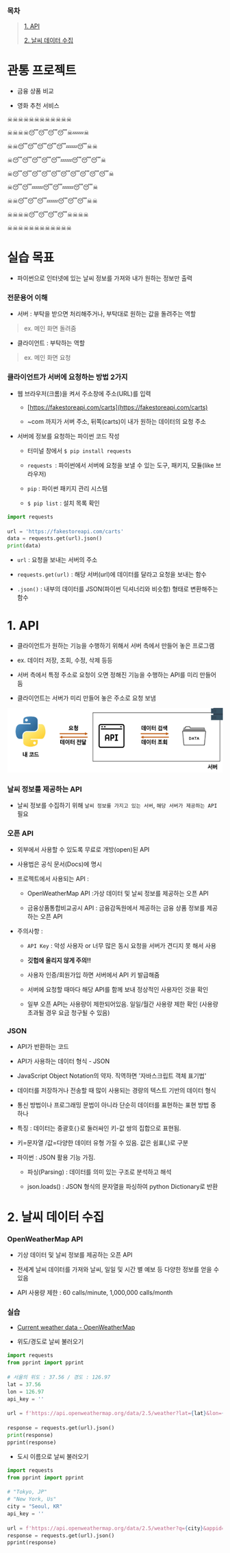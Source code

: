 ### 목차

> [1. API](#1-API)
> 
> [2. 날씨 데이터 수집](2-날씨-데이터-수집)

# 관통 프로젝트

- 금융 상품 비교

- 영화 추천 서비스

☠☠☠☠☠☠☠☠☠☠☠☠

☠☠☠☠😴😴😴😴☠💤💤☠

☠☠😴😴😴😴😴💤💤😴☠☠

☠😴😴😴😴😴💤💤😴😴😴☠

☠😴😴😴😴😴😴😴😴😴😴☠

☠😴😴💤💤😴😴💤💤😴😴☠

☠☠😴😴😴💤💤😴😴😴☠☠

☠☠☠☠😴😴😴😴☠☠☠☠

☠☠☠☠☠☠☠☠☠☠☠☠

# 실습 목표

- 파이썬으로 인터넷에 있는 날씨 정보를 가져와 내가 원하는 정보만 출력

### 전문용어 이해

- 서버 : 부탁을 받으면 처리해주거나, 부탁대로 원하는 값을 돌려주는 역할

> ex. 메인 화면 돌려줌

- 클라이언트 : 부탁하는 역할

> ex. 메인 화면 요청

### 클라이언트가 서버에 요청하는 방법 2가지

- 웹 브라우저(크롬)을 켜서 주소창에 주소(URL)를 입력
  
  - [https://fakestoreapi.com/carts](https://fakestoreapi.com/carts)
  
  - ~com 까지가 서버 주소, 뒤쪽(carts)이 내가 원하는 데이터의 요청 주소

- 서버에 정보를 요청하는 파이썬 코드 작성
  
  - 터미널 창에서 `$ pip install requests`
  
  - `requests `: 파이썬에서 서버에 요청을 보낼 수 있는 도구, 패키지, 모듈(like 브라우저)
  
  - `pip` : 파이썬 패키지 관리 시스템
  
  - `$ pip list` : 설치 목록 확인

```python
import requests

url = 'https://fakestoreapi.com/carts'
data = requests.get(url).json()
print(data)
```

- `url` : 요청을 보내는 서버의 주소

- `requests.get(url)` : 해당 서버(url)에 데이터를 달라고 요청을 보내는 함수

- `.json()` : 내부의 데이터를 JSON(파이썬 딕셔너리와 비슷함) 형태로 변환해주는 함수

# 1. API

- 클라이언트가 원하는 기능을 수행하기 위해서 서버 측에서 만들어 놓은 프로그램

- ex. 데이터 저장, 조회, 수정, 삭제 등등

- 서버 측에서 특정 주소로 요청이 오면 정해진 기능을 수행하는 API를 미리 만들어 둠

- 클라이언트는 서버가 미리 만들어 놓은 주소로 요청 보냄

![api](images/7_19_1.PNG)

### 날씨 정보를 제공하는 API

- 날씨 정보를 수집하기 위해 `날씨 정보를 가지고 있는 서버`, `해당 서버가 제공하는 API` 필요

### 오픈 API

- 외부에서 사용할 수 있도록 무료로 개방(open)된 API

- 사용법은 공식 문서(Docs)에 명시

- 프로젝트에서 사용되는 API :
  
  - OpenWeatherMap API :가상 데이터 및 날씨 정보를 제공하는 오픈 API
  
  - 금융상품통합비교공시 API : 금융감독원에서 제공하는 금융 상품 정보를 제공하는 오픈 API

- 주의사항 :
  
  - `API Key` : 악성 사용자 or 너무 많은 동시 요청을 서버가 견디지 못 해서 사용
  
  - **깃헙에 올리지 않게 주의!!**
  
  - 사용자 인증/회원가입 하면 서버에서 API 키 발급해줌
  
  - 서버에 요청할 때마다 해당 API를 함께 보내 정상적인 사용자인 것을 확인
  
  - 일부 오픈 API는 사용량이 제한되어있음. 일일/월간 사용량 제한 확인 (사용량 초과될 경우 요금 청구될 수 있음)

### JSON

- API가 반환하는 코드

- API가 사용하는 데이터 형식 - JSON

- JavaScript Object Notation의 약자. 직역하면 '자바스크립트 객체 표기법'

- 데이터를 저장하거나 전송할 때 많이 사용되는 경량의 텍스트 기반의 데이터 형식

- 통신 방법이나 프로그래밍 문법이 아니라 단순히 데이터를 표현하는 표현 방법 중 하나

- 특징 : 데이터는 중괄호`{}`로 둘러싸인 키-값 쌍의 집합으로 표현됨. 

- 키=문자열 /값=다양한 데이터 유형 가질 수 있음. 값은 쉼표(,)로 구분

- 파이썬 : JSON 활용 기능 가짐.
  
  - 파싱(Parsing) : 데이터를 의미 있는 구조로 분석하고 해석
  
  - json.loads() : JSON 형식의 문자열을 파싱하여 python Dictionary로 반환

# 2. 날씨 데이터 수집

### OpenWeatherMap API

- 기상 데이터 및 날씨 정보를 제공하는 오픈 API

- 전세계 날씨 데이터를 가져와 날씨, 일일 및 시간 별 예보 등 다양한 정보를 얻을 수 있음

- API 사용량 제한 : 60 calls/minute, 1,000,000 calls/month

### 실습

- [Current weather data - OpenWeatherMap](https://openweathermap.org/current#name)

- 위도/경도로 날씨 불러오기

```python
import requests
from pprint import pprint

# 서울의 위도 : 37.56 / 경도 : 126.97
lat = 37.56
lon = 126.97
api_key = ''

url = f'https://api.openweathermap.org/data/2.5/weather?lat={lat}&lon={lon}&appid={api_key}'

response = requests.get(url).json()
print(response)
pprint(response)
```

- 도시 이름으로 날씨 불러오기

```python
import requests
from pprint import pprint

# "Tokyo, JP"
# "New York, Us"
city = "Seoul, KR"
api_key = ''

url = f'https://api.openweathermap.org/data/2.5/weather?q={city}&appid={api_key}'
response = requests.get(url).json()
pprint(response)
```
